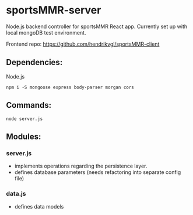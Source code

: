 # sportsMMR-server

Node.js backend controller for sportsMMR React app.
Currently set up with local mongoDB test environment.

Frontend repo: https://github.com/hendrikvgl/sportsMMR-client

## Dependencies:

Node.js

```
npm i -S mongoose express body-parser morgan cors
```

## Commands:
```
node server.js
```

## Modules:

### server.js
- implements operations regarding the persistence layer.
- defines database parameters (needs refactoring into separate config file)

### data.js
- defines data models
